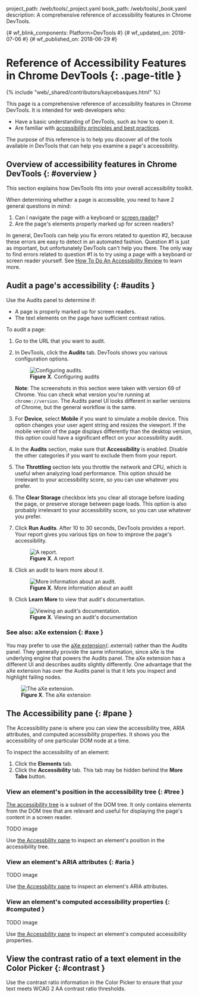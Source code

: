 project_path: /web/tools/_project.yaml
book_path: /web/tools/_book.yaml
description: A comprehensive reference of accessibility features in Chrome DevTools.

{# wf_blink_components: Platform>DevTools #}
{# wf_updated_on: 2018-07-06 #}
{# wf_published_on: 2018-06-29 #}

# Reference of Accessibility Features in Chrome DevTools {: .page-title }

{% include "web/_shared/contributors/kaycebasques.html" %}

This page is a comprehensive reference of accessibility features in Chrome DevTools.
It is intended for web developers who:

* Have a basic understanding of DevTools, such as how to open it.
* Are familiar with [accessibility principles and best practices][a11y].

[a11y]: /web/fundamentals/accessibility/

The purpose of this reference is to help you discover all of the tools available in
DevTools that can help you examine a page's accessibility.

## Overview of accessibility features in Chrome DevTools {: #overview }

This section explains how DevTools fits into your overall accessibility toolkit.

When determining whether a page is accessible, you need to have 2 general questions in mind:

1. Can I navigate the page with a keyboard or [screen reader][reader]?
1. Are the page's elements properly marked up for screen readers?

[reader]: /web/fundamentals/accessibility/semantics-builtin/#screen_readers

In general, DevTools can help you fix errors related to question #2, because these errors are
easy to detect in an automated fashion. Question #1 is just as important, but unfortunately DevTools
can't help you there. The only way to find errors related to question #1 is to try using a page
with a keyboard or screen reader yourself. See [How To Do An Accessibility Review][review]
to learn more.

[review]: /web/fundamentals/accessibility/how-to-review

## Audit a page's accessibility {: #audits }

Use the Audits panel to determine if:

* A page is properly marked up for screen readers.
* The text elements on the page have sufficient contrast ratios.

To audit a page:

1. Go to the URL that you want to audit.
1. In DevTools, click the **Audits** tab. DevTools shows you various configuration options.

     <figure>
       <img src="imgs/config.png"
            alt="Configuring audits."/>
       <figcaption>
         <b>Figure X</b>. Configuring audits
       </figcaption>
     </figure>

     <aside class="note">
       <b>Note</b>: The screenshots in this section were taken with version 69 of Chrome. You can check what
       version you're running at <code>chrome://version</code>. The Audits panel UI looks different in earlier
       versions of Chrome, but the general workflow is the same.
     </aside>

1. For **Device**, select **Mobile** if you want to simulate a mobile device. This option changes
   your user agent string and resizes the viewport. If the mobile version of the page displays differently
   than the desktop version, this option could have a significant effect on your accessibility audit.
1. In the **Audits** section, make sure that **Accessibility** is enabled. Disable the other
   categories if you want to exclude them from your report.
1. The **Throttling** section lets you throttle the network and CPU, which is useful when analyzing
   load performance. This option should be irrelevant to your accessibility score, so you can use
   whatever you prefer.
1. The **Clear Storage** checkbox lets you clear all storage before loading the page, or preserve
   storage between page loads. This option is also probably irrelevant to your accessibility score, so you
   can use whatever you prefer.
1. Click **Run Audits**. After 10 to 30 seconds, DevTools provides a report.
   Your report gives you various tips on how to improve the page's accessibility.

     <figure>
       <img src="imgs/report.png"
            alt="A report."/>
       <figcaption>
         <b>Figure X</b>. A report
       </figcaption>
     </figure>

1. Click an audit to learn more about it.

     <figure>
       <img src="imgs/attributes.png"
            alt="More information about an audit."/>
       <figcaption>
         <b>Figure X</b>. More information about an audit
       </figcaption>
     </figure>

1. Click **Learn More** to view that audit's documentation.

     <figure>
       <img src="imgs/documentation.png"
            alt="Viewing an audit's documentation."/>
       <figcaption>
         <b>Figure X</b>. Viewing an audit's documentation
       </figcaption>
     </figure>

### See also: aXe extension {: #axe }

You may prefer to use the [aXe extension][aXe]{:.external} rather than the Audits panel.
They generally provide the same information, since aXe is the underlying engine that powers the
Audits panel. The aXe extension has a different UI and describes audits slightly differently.
One advantage that the aXe extension has over the Audits panel is that it lets you inspect and
highlight failing nodes.

[aXe]: https://chrome.google.com/webstore/detail/axe/lhdoppojpmngadmnindnejefpokejbdd?hl=en-US

<figure>
  <img src="imgs/aXe.png"
       alt="The aXe extension."/>
  <figcaption>
    <b>Figure X</b>. The aXe extension
  </figcaption>
</figure>

## The Accessibility pane {: #pane }

The Accessibility pane is where you can view the accessibility tree, ARIA attributes, and
computed accessibility properties. It shows you the accessibility of one particular DOM
node at a time.

To inspect the accessibility of an element:

1. Click the **Elements** tab.
1. Click the **Accessibility** tab. This tab may be hidden behind the **More Tabs** button.

### View an element's position in the accessibility tree {: #tree }

[The accessibility tree][tree] is a subset of the DOM tree. It only contains elements from
the DOM tree that are relevant and useful for displaying the page's content in a screen reader.

[tree]: /web/fundamentals/accessibility/semantics-builtin/the-accessibility-tree

TODO image

Use [the Accessbility pane](#pane) to inspect an element's position in the accessibility tree.

### View an element's ARIA attributes {: #aria }

TODO image

Use [the Accessbility pane](#pane) to inspect an element's ARIA attributes.

### View an element's computed accessibility properties {: #computed }

TODO image

Use [the Accessbility pane](#pane) to inspect an element's computed accessibility properties.

## View the contrast ratio of a text element in the Color Picker {: #contrast }

Use the contrast ratio information in the Color Picker to ensure that your text meets WCAG 2
AA contrast ratio thresholds.
